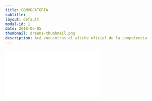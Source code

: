 ```yaml
---
title: CONVOCATORIA
subtitle: 
layout: default
modal-id: 1
date: 2018-06-05
thumbnail: dreams-thumbnail.png
description: Acá encuentras el afiche oficial de la competencia
---
```


<html>
<body>
<embed src="img/cartel2.pdf">
</body>
</html>